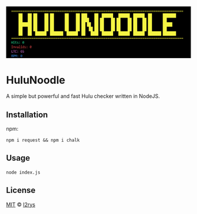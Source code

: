 <p align="center">
	<img src="https://github.com/I2rys/HuluNoodle/blob/main/preview.PNG?raw=true"></img>
</p>

# HuluNoodle
A simple but powerful and fast Hulu checker written in NodeJS.

## Installation
npm:

    npm i request && npm i chalk

## Usage

    node index.js

## License
<a href="https://github.com/I2rys/HuluNoodle/blob/main/LICENSE">MIT</a> © <a href="https://github.com/I2rys">I2rys</a>
